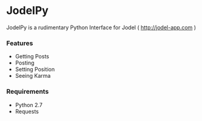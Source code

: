 # JodelPy

JodelPy is a rudimentary Python Interface for Jodel ( http://jodel-app.com )

### Features

  - Getting Posts
  - Posting
  - Setting Position
  - Seeing Karma

### Requirements

   - Python 2.7
   - Requests


